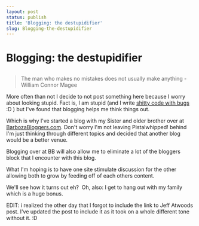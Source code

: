 ```yaml
---
layout: post
status: publish
title: 'Blogging: the destupidifier'
slug: Blogging-the-destupidifier
---
```

# Blogging: the destupidifier
## 

<blockquote>The man who makes no mistakes does not usually make anything - William Connor Magee</blockquote>
More often than not I decide to not post something here because I worry about looking stupid. Fact is, I am stupid (and I write <a href="http://www.codinghorror.com/blog/archives/000099.html" target="_blank">shitty code with bugs</a> :D ) but I've found that blogging helps me think things out.

Which is why I've started a blog with my Sister and older brother over at <a title="The Family Blog" href="http://barbozabloggers.com" target="_blank">BarbozaBloggers.com</a>. Don't worry I'm not leaving Pistalwhipped! behind I'm just thinking through different topics and decided that another blog would be a better venue.

Blogging over at BB will also allow me to eliminate a lot of the bloggers block that I encounter with this blog.

What I'm hoping is to have one site stimulate discussion for the other allowing both to grow by feeding off of each others content.

We'll see how it turns out eh?  Oh, also: I get to hang out with my family which is a huge bonus.

EDIT: i realized the other day that I forgot to include the link to Jeff Atwoods post. I've updated the post to include it as it took on a whole different tone without it. :D